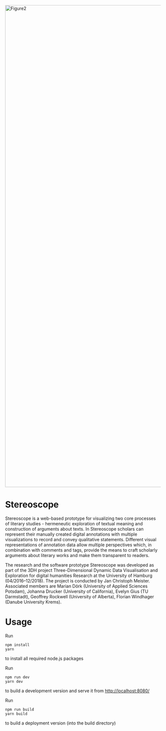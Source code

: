 <img width="1552" alt="Figure2" src="https://user-images.githubusercontent.com/86109124/122558307-3a530080-d03e-11eb-8d16-4b51ee21e0cb.png">

# Stereoscope

Stereoscope is a web-based prototype for visualizing two core processes of literary studies - hermeneutic exploration of textual meaning and construction of arguments about texts. In Stereoscope scholars can represent their manually created digital annotations with multiple visualizations to record and convey qualitative statements. Different visual representations of annotation data allow multiple perspectives which, in combination with comments and tags, provide the means to craft scholarly arguments about literary works and make them transparent to readers. 

The research and the software prototype Stereoscope was developed as part of the 3DH project Three-Dimensional Dynamic Data Visualisation and Exploration for digital humanities Research at the University of Hamburg (04/2016–12/2018). The project is conducted by Jan Christoph Meister. Associated members are Marian Dörk (University of Applied Sciences Potsdam), Johanna Drucker (University of California), Evelyn Gius (TU Darmstadt), Geoffrey Rockwell (University of Alberta), Florian Windhager (Danube University Krems).

# Usage
Run
```
npm install
yarn
```
to install all required node.js packages

Run
```
npm run dev
yarn dev
```
to build a development version and serve it from [http://localhost:8080/](http://localhost:8080/)

Run
```
npm run build
yarn build
```
to build a deployment version (into the build directory)

